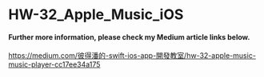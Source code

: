 # HW-32_Apple_Music_iOS
#### Further more information, please check my Medium article links below.
https://medium.com/彼得潘的-swift-ios-app-開發教室/hw-32-apple-music-music-player-cc17ee34a175
